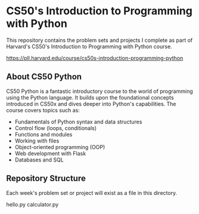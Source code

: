 # CS50's Introduction to Programming with Python

This repository contains the problem sets and projects I complete as part of
Harvard's CS50's Introduction to Programming with Python course.

<a href="https://pll.harvard.edu/course/cs50s-introduction-programming-python" target="_blank">https://pll.harvard.edu/course/cs50s-introduction-programming-python</a>

## About CS50 Python

CS50 Python is a fantastic introductory course to the world of programming using
the Python language. It builds upon the foundational concepts introduced in
CS50x and dives deeper into Python's capabilities. The course covers topics such
as:

- Fundamentals of Python syntax and data structures
- Control flow (loops, conditionals)
- Functions and modules
- Working with files
- Object-oriented programming (OOP)
- Web development with Flask
- Databases and SQL

## Repository Structure

Each week's problem set or project will exist as a file in this directory.

hello.py calculator.py

